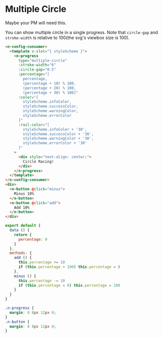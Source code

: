 # Multiple Circle
Maybe your PM will need this.

You can show multiple circle in a single progress. Note that `circle-gap` and `stroke-width` is relative to 100(the svg's viewbox size is 100).
```html
<n-config-consumer>
  <template v-slot="{ styleScheme }">
    <n-progress
      type="multiple-circle"
      :stroke-width="6"
      :circle-gap="0.5"
      :percentage="[
        percentage,
        (percentage + 10) % 100,
        (percentage + 20) % 100,
        (percentage + 30) % 100]"
      :color="[
        styleScheme.infoColor,
        styleScheme.successColor,
        styleScheme.warningColor,
        styleScheme.errorColor
      ]"
      :rail-color="[
        styleScheme.infoColor + '30',
        styleScheme.successColor + '30',
        styleScheme.warningColor + '30',
        styleScheme.errorColor + '30'
      ]"
    >
      <div style="text-align: center;">
        Circle Racing!
      </div>
    </n-progress>
  </template>
</n-config-consumer>
<div>
  <n-button @click="minus">
    Minus 10%
  </n-button>
  <n-button @click="add">
    Add 10%
  </n-button>
</div>
```
```js
export default {
  data () {
    return {
      percentage: 0
    }
  },
  methods: {
    add () {
      this.percentage += 10
      if (this.percentage > 100) this.percentage = 0
    },
    minus () {
      this.percentage -= 10
      if (this.percentage < 0) this.percentage = 100
    }
  }
}
```
```css
.n-progress {
  margin: 0 8px 12px 0;
}
.n-button {
  margin: 0 8px 12px 0;
}
```